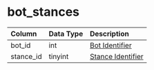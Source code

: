 # bot\_stances

| Column | Data Type | Description |
| :--- | :--- | :--- |
| bot\_id | int | [Bot Identifier](bot_data.md) |
| stance\_id | tinyint | [Stance Identifier](https://eqemu.gitbook.io/server/categories/types/stance-types) |

